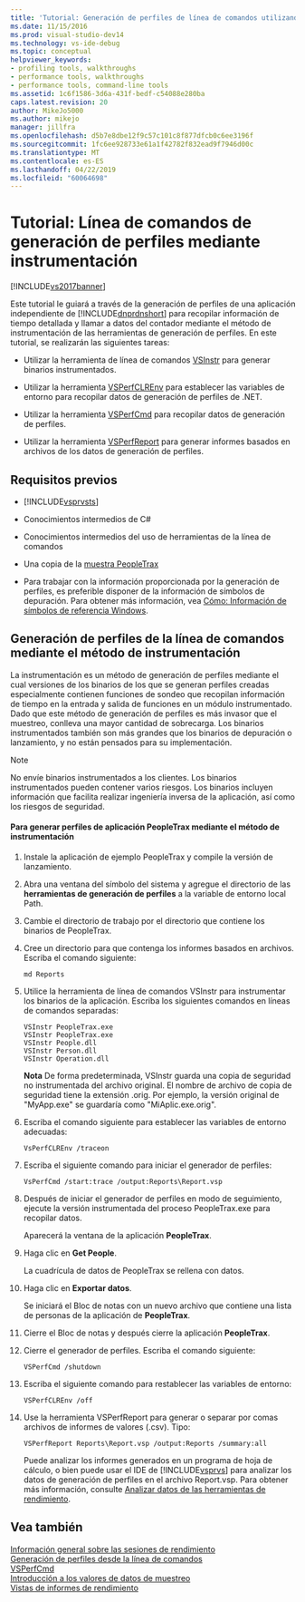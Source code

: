 ```yaml
---
title: 'Tutorial: Generación de perfiles de línea de comandos utilizando la instrumentación | Documentos de Microsoft'
ms.date: 11/15/2016
ms.prod: visual-studio-dev14
ms.technology: vs-ide-debug
ms.topic: conceptual
helpviewer_keywords:
- profiling tools, walkthroughs
- performance tools, walkthroughs
- performance tools, command-line tools
ms.assetid: 1c6f1586-3d6a-431f-bedf-c54088e280ba
caps.latest.revision: 20
author: MikeJo5000
ms.author: mikejo
manager: jillfra
ms.openlocfilehash: d5b7e8dbe12f9c57c101c8f877dfcb0c6ee3196f
ms.sourcegitcommit: 1fc6ee928733e61a1f42782f832ead9f7946d00c
ms.translationtype: MT
ms.contentlocale: es-ES
ms.lasthandoff: 04/22/2019
ms.locfileid: "60064698"
---
```

# <a name="walkthrough-command-line-profiling-using-instrumentation"></a>Tutorial: Línea de comandos de generación de perfiles mediante instrumentación
[!INCLUDE[vs2017banner](../includes/vs2017banner.md)]

Este tutorial le guiará a través de la generación de perfiles de una aplicación independiente de [!INCLUDE[dnprdnshort](../includes/dnprdnshort-md.md)] para recopilar información de tiempo detallada y llamar a datos del contador mediante el método de instrumentación de las herramientas de generación de perfiles. En este tutorial, se realizarán las siguientes tareas:  
  
- Utilizar la herramienta de línea de comandos [VSInstr](../profiling/vsinstr.md) para generar binarios instrumentados.  
  
- Utilizar la herramienta [VSPerfCLREnv](../profiling/vsperfclrenv.md) para establecer las variables de entorno para recopilar datos de generación de perfiles de .NET.  
  
- Utilizar la herramienta [VSPerfCmd](../profiling/vsperfcmd.md) para recopilar datos de generación de perfiles.  
  
- Utilizar la herramienta [VSPerfReport](../profiling/vsperfreport.md) para generar informes basados en archivos de los datos de generación de perfiles.  
  
## <a name="prerequisites"></a>Requisitos previos  
  
- [!INCLUDE[vsprvsts](../includes/vsprvsts-md.md)]  
  
- Conocimientos intermedios de C#  
  
- Conocimientos intermedios del uso de herramientas de la línea de comandos  
  
- Una copia de la [muestra PeopleTrax](../profiling/peopletrax-sample-profiling-tools.md)  
  
- Para trabajar con la información proporcionada por la generación de perfiles, es preferible disponer de la información de símbolos de depuración. Para obtener más información, vea [Cómo: Información de símbolos de referencia Windows](../profiling/how-to-reference-windows-symbol-information.md).  
  
## <a name="command-line-profiling-using-the-instrumentation-method"></a>Generación de perfiles de la línea de comandos mediante el método de instrumentación  
 La instrumentación es un método de generación de perfiles mediante el cual versiones de los binarios de los que se generan perfiles creadas especialmente contienen funciones de sondeo que recopilan información de tiempo en la entrada y salida de funciones en un módulo instrumentado. Dado que este método de generación de perfiles es más invasor que el muestreo, conlleva una mayor cantidad de sobrecarga. Los binarios instrumentados también son más grandes que los binarios de depuración o lanzamiento, y no están pensados para su implementación.  
  
> [!NOTE]
>  No envíe binarios instrumentados a los clientes. Los binarios instrumentados pueden contener varios riesgos. Los binarios incluyen información que facilita realizar ingeniería inversa de la aplicación, así como los riesgos de seguridad.  
  
#### <a name="to-profile-the-peopletrax-application-by-using-the-instrumentation-method"></a>Para generar perfiles de aplicación PeopleTrax mediante el método de instrumentación  
  
1. Instale la aplicación de ejemplo PeopleTrax y compile la versión de lanzamiento.  
  
2. Abra una ventana del símbolo del sistema y agregue el directorio de las **herramientas de generación de perfiles** a la variable de entorno local Path.  
  
3. Cambie el directorio de trabajo por el directorio que contiene los binarios de PeopleTrax.  
  
4. Cree un directorio para que contenga los informes basados en archivos. Escriba el comando siguiente:  
  
    ```  
    md Reports  
    ```  
  
5. Utilice la herramienta de línea de comandos VSInstr para instrumentar los binarios de la aplicación. Escriba los siguientes comandos en líneas de comandos separadas:  
  
    ```  
    VSInstr PeopleTrax.exe  
    VSInstr PeopleTrax.exe  
    VSInstr People.dll  
    VSInstr Person.dll  
    VSInstr Operation.dll  
    ```  
  
     **Nota** De forma predeterminada, VSInstr guarda una copia de seguridad no instrumentada del archivo original. El nombre de archivo de copia de seguridad tiene la extensión .orig. Por ejemplo, la versión original de "MyApp.exe" se guardaría como "MiAplic.exe.orig".  
  
6. Escriba el comando siguiente para establecer las variables de entorno adecuadas:  
  
    ```  
    VsPerfCLREnv /traceon  
    ```  
  
7. Escriba el siguiente comando para iniciar el generador de perfiles:  
  
    ```  
    VsPerfCmd /start:trace /output:Reports\Report.vsp  
    ```  
  
8. Después de iniciar el generador de perfiles en modo de seguimiento, ejecute la versión instrumentada del proceso PeopleTrax.exe para recopilar datos.  
  
     Aparecerá la ventana de la aplicación **PeopleTrax**.  
  
9. Haga clic en **Get People**.  
  
     La cuadrícula de datos de PeopleTrax se rellena con datos.  
  
10. Haga clic en **Exportar datos**.  
  
     Se iniciará el Bloc de notas con un nuevo archivo que contiene una lista de personas de la aplicación de **PeopleTrax**.  
  
11. Cierre el Bloc de notas y después cierre la aplicación **PeopleTrax**.  
  
12. Cierre el generador de perfiles. Escriba el comando siguiente:  
  
    ```  
    VSPerfCmd /shutdown  
    ```  
  
13. Escriba el siguiente comando para restablecer las variables de entorno:  
  
    ```  
    VSPerfCLREnv /off  
    ```  
  
14. Use la herramienta VSPerfReport para generar o separar por comas archivos de informes de valores (.csv). Tipo:  
  
    ```  
    VSPerfReport Reports\Report.vsp /output:Reports /summary:all  
    ```  
  
     Puede analizar los informes generados en un programa de hoja de cálculo, o bien puede usar el IDE de [!INCLUDE[vsprvs](../includes/vsprvs-md.md)] para analizar los datos de generación de perfiles en el archivo Report.vsp. Para obtener más información, consulte [Analizar datos de las herramientas de rendimiento](../profiling/analyzing-performance-tools-data.md).  
  
## <a name="see-also"></a>Vea también  
 [Información general sobre las sesiones de rendimiento](../profiling/performance-session-overview.md)   
 [Generación de perfiles desde la línea de comandos](../profiling/using-the-profiling-tools-from-the-command-line.md)   
 [VSPerfCmd](../profiling/vsperfcmd.md)   
 [Introducción a los valores de datos de muestreo](../profiling/understanding-sampling-data-values.md)   
 [Vistas de informes de rendimiento](../profiling/performance-report-views.md)
